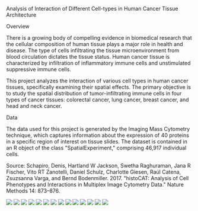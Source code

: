 Analysis of Interaction of Different Cell-types in Human Cancer Tissue Architecture

Overview

There is a growing body of compelling evidence in biomedical research that the cellular composition of human tissue plays a major role in health and disease. The type of cells infiltrating the tissue microenvironment from blood circulation dictates the tissue status. Human cancer tissue is characterized by infiltration of inflammatory immune cells and unstimulated suppressive immune cells.

This project analyzes the interaction of various cell types in human cancer tissues, specifically examining their spatial effects. The primary objective is to study the spatial distribution of tumor-infiltrating immune cells in four types of cancer tissues: colorectal cancer, lung cancer, breast cancer, and head and neck cancer.

Data

The data used for this project is generated by the Imaging Mass Cytometry technique, which captures information about the expression of 40 proteins in a specific region of interest on tissue slides. The dataset is contained in an R object of the class "SpatialExperiment," comprising 46,917 individual cells.

Source: Schapiro, Denis, Hartland W Jackson, Swetha Raghuraman, Jana R Fischer, Vito RT Zanotelli, Daniel Schulz, Charlotte Giesen, Raúl Catena, Zsuzsanna Varga, and Bernd Bodenmiller. 2017. "histoCAT: Analysis of Cell Phenotypes and Interactions in Multiplex Image Cytometry Data." Nature Methods 14: 873–876.

![](https://github.com/RamyGadalla/R_spatial_IMC_TissueCancer/blob/main/png/rmd.png-00.png)
![](https://github.com/RamyGadalla/R_spatial_IMC_TissueCancer/blob/main/png/rmd.png-02.png)
![](https://github.com/RamyGadalla/R_spatial_IMC_TissueCancer/blob/main/png/rmd.png-03.png)
![](https://github.com/RamyGadalla/R_spatial_IMC_TissueCancer/blob/main/png/rmd.png-04.png)
![](https://github.com/RamyGadalla/R_spatial_IMC_TissueCancer/blob/main/png/rmd.png-05.png)
![](https://github.com/RamyGadalla/R_spatial_IMC_TissueCancer/blob/main/png/rmd.png-06.png)
![](https://github.com/RamyGadalla/R_spatial_IMC_TissueCancer/blob/main/png/rmd.png-07.png)
![](https://github.com/RamyGadalla/R_spatial_IMC_TissueCancer/blob/main/png/rmd.png-08.png)
![](https://github.com/RamyGadalla/R_spatial_IMC_TissueCancer/blob/main/png/rmd.png-09.png)
![](https://github.com/RamyGadalla/R_spatial_IMC_TissueCancer/blob/main/png/rmd.png-10.png)
![](https://github.com/RamyGadalla/R_spatial_IMC_TissueCancer/blob/main/png/rmd.png-11.png)
![](https://github.com/RamyGadalla/R_spatial_IMC_TissueCancer/blob/main/png/rmd.png-12.png)
![](https://github.com/RamyGadalla/R_spatial_IMC_TissueCancer/blob/main/png/rmd.png-13.png)
![](https://github.com/RamyGadalla/R_spatial_IMC_TissueCancer/blob/main/png/rmd.png-14.png)
